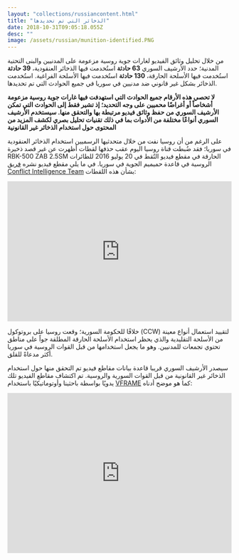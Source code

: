 ```yaml
---
layout: "collections/russiancontent.html"
title: "الذخائر التي تم تحديدها"
date: 2018-10-31T09:05:18.055Z
desc: ""
image: /assets/russian/munition-identified.PNG
---
```


من خلال تحليل وثائق الفيديو لغارات جوية روسية مزعومة على المدنيين والبنى التحتية المدنية؛ حدد الأرشيف السوري **63 حادثة** استُخدمت فيها الذخائر العنقودية، **39 حادثة** استُخدمت فيها الأسلحة الحارقة، **130 حادثة** استُخدمت فيها الأسلحة الفراغية. استُخدمت الذخائر بشكل غير قانوني ضد مدنيين في سوريا في جميع الحوادث التي تم تحديدها.

**لا تحصي هذه الأرقام جميع الحوادث التي استهدفت فيها غارات جوية روسية مزعومة أشخاصاً أو أغراضًا محميين على وجه التحديد؛ إذ تشير فقط إلى الحوادث التي تمكن الأرشيف السوري من حفظ وثائق فيديو مرتبطة بها والتحقق منها. سيستخدم الأرشيف السوري أنواعًا مختلفة من الأدوات بما في ذلك تقنيات تحليل بصري لكشف المزيد من المحتوى حول استخدام الذخائر غير القانونية**

على الرغم من أن روسيا نفت من خلال متحدثيها الرسميين استخدام الذخائر العنقودية في سوريا؛ فقد ضُبطت قناة روسيا اليوم عقب حذفها لقطات أظهرت عن غير قصد ذخيرة RBK-500 ZAB 2.5SM الحارقة في مقطع فيديو التُقط في 20 يوليو 2016 للطائرات الروسية في قاعدة حميميم الجوية في سوريا. في ما يلي مقطع فيديو نشره [فريق Conflict Intelligence Team](https://citeam.org) بشأن هذه اللقطات:


<iframe width="100%" height="315" src="https://www.youtube.com/embed/OIbLqaOfnGg" frameborder="0" allow="accelerometer; autoplay; encrypted-media; gyroscope; picture-in-picture" allowfullscreen></iframe>


خلافًا للحكومة السورية؛ وقعت روسيا على بروتوكول (CCW) لتقييد استعمال أنواع معينة من الأسلحة التقليدية والذي يحظر استخدام الأسلحة الحارقة المطلقة جواً على مناطق تحتوي تجمعات للمدنيين. وهو ما يجعل استخدامها من قبل القوات الروسية في سوريا أكثر مدعاةً للقلق.

سيصدر الأرشيف السوري قريبا قاعدة بيانات مقاطع فيديو تم التحقق منها حول استخدام الذخائر غير القانونية من قبل القوات السورية والروسية. تم اكتشاف مقاطع الفيديو تلك يدويًا بواسطة باحثينا وأوتوماتيكيًا باستخدام [VFRAME](https://vframe.io/) كما هو موضح أدناه:


<iframe src="https://player.vimeo.com/video/297847125" width="100%" height="360" frameborder="0" webkitallowfullscreen mozallowfullscreen allowfullscreen></p>
